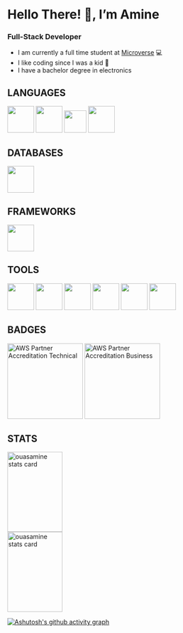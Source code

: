 # Hello There! 👋, I’m Amine 

### Full-Stack Developer

- I am currently a full time student at [Microverse](https://www.microverse.org) 💻
- I like coding since I was a kid 💞
- I have a bachelor degree in electronics 


## LANGUAGES

<a href="https://html.spec.whatwg.org/">
  <img width="60px" height="60px" src="https://cdn.jsdelivr.net/gh/devicons/devicon/icons/html5/html5-plain-wordmark.svg" /></a>
<a href="https://www.w3.org/TR/CSS/#css">
  <img width="60px" height="60px" src="https://cdn.jsdelivr.net/gh/devicons/devicon/icons/css3/css3-plain-wordmark.svg" /></a>
<a href="https://www.ecma-international.org/publications-and-standards/standards/ecma-262/">
  <img width="50px" height="50px" src="https://cdn.jsdelivr.net/gh/devicons/devicon/icons/javascript/javascript-plain.svg" /></a>
  <a href="https://www.php.net/">
  <img width="60px" height="60px" src="https://cdn.jsdelivr.net/gh/devicons/devicon/icons/php/php-original.svg" /></a>

## DATABASES

  <a href="https://www.mysql.com/">
  <img width="60px" height="60px" src="https://cdn.jsdelivr.net/gh/devicons/devicon/icons/mysql/mysql-original-wordmark.svg" /></a>

## FRAMEWORKS

  <a href="https://getbootstrap.com/">
  <img width="60px" height="60px" src="https://cdn.jsdelivr.net/gh/devicons/devicon/icons/bootstrap/bootstrap-plain-wordmark.svg" /></a>

## TOOLS

  <a href="https://code.visualstudio.com/">
    <img width="60px" height="60px" src="https://cdn.jsdelivr.net/gh/devicons/devicon/icons/vscode/vscode-original-wordmark.svg" /></a>
  <a href="https://git-scm.com/">
  <img width="60px" height="60px" src="https://cdn.jsdelivr.net/gh/devicons/devicon/icons/git/git-plain-wordmark.svg" /></a>
  <a href="https://github.com/">
  <img width="60px" height="60px" src="https://cdn.jsdelivr.net/gh/devicons/devicon/icons/github/github-original-wordmark.svg" /></a>
  <a href="https://www.atlassian.com/software/jira">
  <img width="60px" height="60px" src="https://cdn.jsdelivr.net/gh/devicons/devicon/icons/jira/jira-original-wordmark.svg" /></a>
  <a href="https://slack.com/">
  <img width="60px" height="60px" src="https://cdn.jsdelivr.net/gh/devicons/devicon/icons/slack/slack-original-wordmark.svg" /></a>
  <a href="https://www.figma.com/">
  <img width="60px" height="60px" src="https://cdn.jsdelivr.net/gh/devicons/devicon/icons/figma/figma-original.svg" /></a>

## BADGES

<a href="https://www.credly.com/badges/d6e477eb-ede3-4f91-bd29-f06d2bdd52ae/public_url" target="_blank">
  <img height="170px" src="https://user-images.githubusercontent.com/104319462/187560579-230b4a18-6ebc-4314-8572-1cfe15480eb7.png" alt="AWS Partner Accreditation Technical"/></a>
<a href="https://www.credly.com/badges/7499c2ab-2c02-440c-8b66-79371fccc14f/public_url" target="_blank">
  <img height="170px" src="https://user-images.githubusercontent.com/104319462/187560087-ad301031-999c-4c26-8b28-1e12f9c7c86a.png" alt="AWS Partner Accreditation Business"/></a>

## STATS

<a href="https://github.com/ouasamine">

<img  width="49.7%" height="180px" src="https://github-readme-stats.vercel.app/api/top-langs?username=ouasamine&theme=gruvbox&title_color=c3ce9c&text_color=c3ce9c&bg_color=400726&hide_border=true&layout=compact" alt="ouasamine stats card" />

<img  width="49.7%" height="180px" src="https://github-readme-stats.vercel.app/api?username=ouasamine&show_icons=true&theme=gruvbox&title_color=c3ce9c&text_color=c3ce9c&bg_color=400726&hide_border=true" alt="ouasamine stats card" />

</a>


[![Ashutosh's github activity graph](https://activity-graph.herokuapp.com/graph?username=ouasamine&bg_color=400726&color=c3ce9c&line=0b0a0b&point=c3ce9c&area=true&hide_border=true)](https://github.com/ouasamine)

